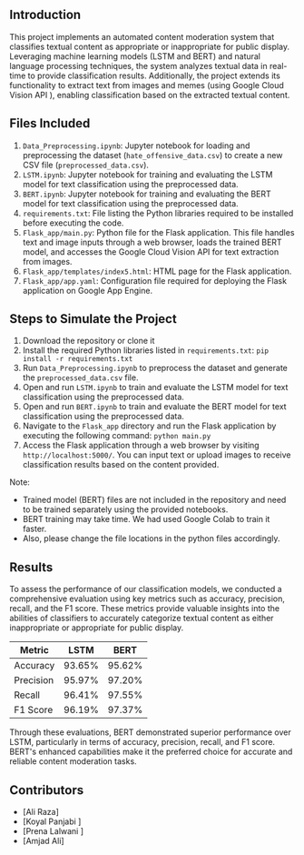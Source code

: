## Introduction
This project implements an automated content moderation system that classifies textual content as appropriate or inappropriate for public display. Leveraging machine learning models (LSTM and BERT) and natural language processing techniques, the system analyzes textual data in real-time to provide classification results. Additionally, the project extends its functionality to extract text from images and memes (using Google Cloud Vision API ), enabling classification based on the extracted textual content.

## Files Included
1. `Data_Preprocessing.ipynb`: Jupyter notebook for loading and preprocessing the dataset (`hate_offensive_data.csv`) to create a new CSV file (`preprocessed_data.csv`).
2. `LSTM.ipynb`: Jupyter notebook for training and evaluating the LSTM model for text classification using the preprocessed data.
3. `BERT.ipynb`: Jupyter notebook for training and evaluating the BERT model for text classification using the preprocessed data.
4. `requirements.txt`: File listing the Python libraries required to be installed before executing the code.
5. `Flask_app/main.py`: Python file for the Flask application. This file handles text and image inputs through a web browser, loads the trained BERT model, and accesses the Google Cloud Vision API for text extraction from images.
6. `Flask_app/templates/index5.html`: HTML page for the Flask application.
7. `Flask_app/app.yaml`: Configuration file required for deploying the Flask application on Google App Engine.

## Steps to Simulate the Project
1. Download the repository or clone it 
2. Install the required Python libraries listed in `requirements.txt`: `pip install -r requirements.txt`
3. Run `Data_Preprocessing.ipynb` to preprocess the dataset and generate the `preprocessed_data.csv` file.
4. Open and run `LSTM.ipynb` to train and evaluate the LSTM model for text classification using the preprocessed data.
5. Open and run `BERT.ipynb` to train and evaluate the BERT model for text classification using the preprocessed data.
6. Navigate to the `Flask_app` directory and run the Flask application by executing the following command: `python main.py`
7. Access the Flask application through a web browser by visiting `http://localhost:5000/`. You can input text or upload images to receive classification results based on the content provided.

Note: 
- Trained model (BERT) files are not included in the repository and need to be trained separately using the provided notebooks. 
- BERT training may take time. We had used Google Colab to train it faster. 
- Also, please change the file locations in the python files accordingly.

## Results
To assess the performance of our classification models, we conducted a comprehensive evaluation using key metrics such as accuracy, precision, recall, and the F1 score. These metrics provide valuable insights into the abilities of classifiers to accurately categorize textual content as either inappropriate or appropriate for public display.

| Metric    | LSTM       | BERT       |
|-----------|------------|------------|
| Accuracy  | 93.65%     | 95.62%     |
| Precision | 95.97%     | 97.20%     |
| Recall    | 96.41%     | 97.55%     |
| F1 Score  | 96.19%     | 97.37%     |

Through these evaluations, BERT demonstrated superior performance over LSTM, particularly in terms of accuracy, precision, recall, and F1 score. BERT's enhanced capabilities make it the preferred choice for accurate and reliable content moderation tasks.

## Contributors

- [Ali Raza]
- [Koyal Panjabi ]
- [Prena Lalwani ]
- [Amjad Ali]

